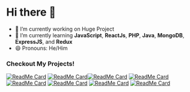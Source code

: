 <!-- <div align="center">
<img src="https://rishavanand.github.io/static/images/greetings.gif" align="center" style="width: 100%" />
</div>  -->
# Hi there 👋

<!--  ### <div align="center">I'm Aldhaneka, a ✨ Student ✨ </div> -->

- 🔭 I’m currently working on Huge Project
- 🌱 I’m currently learning **JavaScript**, **ReactJs**, **PHP**, **Java**, **MongoDB**, **ExpressJS**, and **Redux**
- 😄 Pronouns: He/Him
<!--
<img align="" width="500px" height="140px" src="https://github-readme-stats.vercel.app/api?username=Aldhanekaa&hide_title=true&show_icons=true&include_all_commits=true&line_height=21&bg_color=graywhite&theme=white" /> <img align="" height="140px" src="https://github-readme-stats.vercel.app/api/top-langs/?username=Aldhanekaa&hide_title=true&layout=compact&bg_color=graywhite&theme=white&hide_border=false" />
-->
<h3>Checkout My Projects!</h3>


[![ReadMe Card](https://github-readme-stats.vercel.app/api/pin/?username=Aldhanekaa&repo=Markdown-Previewer)](https://github.com/Aldhanekaa/Markdown-Previewer)   [![ReadMe Card](https://github-readme-stats.vercel.app/api/pin/?username=Aldhanekaa&repo=Drum-Machine)](https://github.com/Aldhanekaa/Drum-Machine)[![ReadMe Card](https://github-readme-stats.vercel.app/api/pin/?username=Aldhanekaa&repo=Random-Quote-Machine)](https://github.com/Aldhanekaa/Random-Quote-Machine)  [![ReadMe Card](https://github-readme-stats.vercel.app/api/pin/?username=Aldhanekaa&repo=React.js-Calculator)](https://github.com/Aldhanekaa/React.js-Calculator) [![ReadMe Card](https://github-readme-stats.vercel.app/api/pin/?username=Aldhanekaa&repo=Pomodro-Clock)](https://github.com/Aldhanekaa/Pomodro-Clock) [![ReadMe Card](https://github-readme-stats.vercel.app/api/pin/?username=Aldhanekaa&repo=Weather-App-JavaScript)](https://github.com/Aldhanekaa/Weather-App-JavaScript) [![ReadMe Card](https://github-readme-stats.vercel.app/api/pin/?username=Aldhanekaa&repo=JS-rock-paper-scissors-game)](https://github.com/Aldhanekaa/JS-rock-paper-scissors-game) [![ReadMe Card](https://github-readme-stats.vercel.app/api/pin/?username=Aldhanekaa&repo=boilerplate-project-timestamp)](https://github.com/Aldhanekaa/boilerplate-project-timestamp)
 
 
